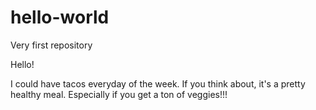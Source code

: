 # hello-world
Very first repository

Hello!

I could have tacos everyday of the week.
If you think about, it's a pretty healthy meal. 
Especially if you get a ton of veggies!!!
